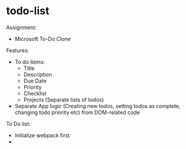 # todo-list

Assignment:

- Microsoft To-Do Clone

Features:

- To do items:
  - Title
  - Description
  - Due Date
  - Priority
  - Checklist
  - Projects (Separate lists of todos)
- Separate App logic (Creating new todos, setting todos as complete, changing todo priority etc) from DOM-related code

To Do list:

- Initialize webpack first
-
